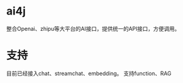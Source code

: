# ai4j
整合Openai、zhipu等大平台的AI接口，提供统一的API接口，方便调用。

# 支持
目前已经接入chat、streamchat、embedding。
支持function、RAG
